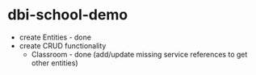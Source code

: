 # dbi-school-demo

- create Entities - done
- create CRUD functionality
	* Classroom - done (add/update missing service references to get other entities) 
